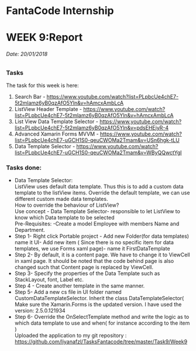 

# FantaCode Internship
# WEEK 9:Report 

###### Date: 20/01/2018
### Tasks 
The task for this week is here:<br>
 
1. Search Bar -  https://www.youtube.com/watch?list=PLpbcUe4chE7-5t2mlamz6yB0qzAfO5Yln&v=hAmcxAmbLcA
1. ListView Header Template - https://www.youtube.com/watch?list=PLpbcUe4chE7-5t2mlamz6yB0qzAfO5Yln&v=hAmcxAmbLcA
1. List View Data Template Selector - https://www.youtube.com/watch?list=PLpbcUe4chE7-5t2mlamz6yB0qzAfO5Yln&v=pdsEHEjyR-4
1. Advanced Xamarin Forms MVVM - https://www.youtube.com/watch?list=PLpbcUe4chE7-uGCH1S0-qeuCWOMa2Tmam&v=USn6hgk-tLU
1. Data Template Selector - https://www.youtube.com/watch?list=PLpbcUe4chE7-uGCH1S0-qeuCWOMa2Tmam&v=WByQQwctYgI

 
### Tasks done:

* Data Template Selector:<br>
	ListView uses default data template. Thus this is to add a custom data     template to the listView items. Override the default template, we can use different custom made data templates.
<br>How to override the behaviour of ListView?
<br>Use concept - Data Template Selector- responsible to let ListView to know which Data template to be selected
<br>Pre-Requisites:
-Create a model Employee with members Name and Department.
* Step 1- Right click Portable project - Add new Folder(for data templates) name it UI- Add new item ( Since there is no specific item for data templates, we use Forms xaml page)- name it FirstDataTemplate
* Step 2- By default, it is a content page. We have to change it to ViewCell in xaml page. It should be noted that the code behind page is also changed such that Content page is replaced by ViewCell.
* Step 3- Specify the properties of the Data Template such as StackLayout, font, Label etc.
* Step 4 - Create another template in the same manner.
* Step 5- Add a new cs file in UI folder named CustomDataTemplateSelector. Inherit the class DataTemplateSelector( Make sure the Xamarin.Forms is the updated version. I have used the version: 2.5.0.121934
* Step 6- Override the OnSelectTemplate method and write the logic as to which data template to use and when( for instance according to the item )
<br>Uploaded the application to my git repository :
	https://github.com/liyanafzl/TasksFantacode/tree/master/Task9/Week9
